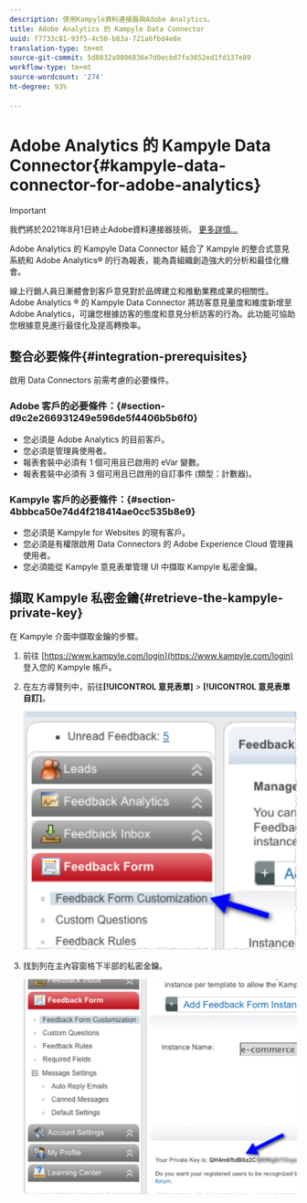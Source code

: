 ```yaml
---
description: 使用Kampyle資料連接器與Adobe Analytics。
title: Adobe Analytics 的 Kampyle Data Connector
uuid: f7733c81-93f5-4c50-b83a-721a6fbd4e8e
translation-type: tm+mt
source-git-commit: 5d8032a9806836e7d0ecbd7fa3652ed1fd137e89
workflow-type: tm+mt
source-wordcount: '274'
ht-degree: 93%

---
```



# Adobe Analytics 的 Kampyle Data Connector{#kampyle-data-connector-for-adobe-analytics}

>[!IMPORTANT]
>
>我們將於2021年8月1日終止Adobe資料連接器技術。 [更多詳情...](/help/import/data-connectors/data-connectors-eol.md)

Adobe Analytics 的 Kampyle Data Connector 結合了 Kampyle 的整合式意見系統和 Adobe Analytics® 的行為報表，能為貴組織創造強大的分析和最佳化機會。

線上行銷人員日漸體會到客戶意見對於品牌建立和推動業務成果的相關性。Adobe Analytics ® 的 Kampyle Data Connector 將訪客意見量度和維度新增至 Adobe Analytics，可讓您根據訪客的態度和意見分析訪客的行為。此功能可協助您根據意見進行最佳化及提高轉換率。

## 整合必要條件{#integration-prerequisites}

啟用 Data Connectors 前需考慮的必要條件。

### Adobe 客戶的必要條件：{#section-d9c2e266931249e596de5f4406b5b6f0}

* 您必須是 Adobe Analytics 的目前客戶。
* 您必須是管理員使用者。
* 報表套裝中必須有 1 個可用且已啟用的 eVar 變數。
* 報表套裝中必須有 3 個可用且已啟用的自訂事件 (類型：計數器)。

### Kampyle 客戶的必要條件：{#section-4bbbca50e74d4f218414ae0cc535b8e9}

* 您必須是 Kampyle for Websites 的現有客戶。
* 您必須是有權限啟用 Data Connectors 的 Adobe Experience Cloud 管理員使用者。
* 您必須能從 Kampyle 意見表單管理 UI 中擷取 Kampyle 私密金鑰。

## 擷取 Kampyle 私密金鑰{#retrieve-the-kampyle-private-key}

在 Kampyle 介面中擷取金鑰的步驟。

1. 前往 [https://www.kampyle.com/login](https://www.kampyle.com/login) 登入您的 Kampyle 帳戶。
1. 在左方導覽列中，前往&#x200B;**[!UICONTROL 意見表單]** > **[!UICONTROL 意見表單自訂]**。

   ![](assets/retrieve_key1.png)

1. 找到列在主內容窗格下半部的私密金鑰。

   ![](assets/retrieve_key2.png)
